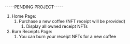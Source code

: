 -----PENDING PROJECT-----
1. Home Page:
    1. Purchase a new coffee (NFT receipt will be provided)
        1. Display all owned receipt NFTs
2. Burn Receipts Page:
    1. You can burn your receipt NFTs for a new coffee
